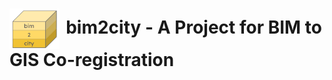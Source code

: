 <h1>
  <img src="./images/bim2city_logo_trans.png" alt="bim2city logo" style="height:65px; vertical-align:middle; margin-right:4px;">
  bim2city - A Project for BIM to GIS Co-registration
</h1>